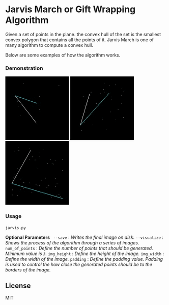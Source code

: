 # Jarvis March or Gift Wrapping Algorithm

Given a set of points in the plane. the convex hull of the set is the smallest convex polygon that contains all the points of it. Jarvis March is one of many algorithm to compute a convex hull. 

Below are some examples of how the algorithm works.

### Demonstration

![10 points](10_points.gif) 
![30 points](30_points.gif) 
![50 points](50_points.gif) 

### Usage

` jarvis.py `

**Optional Parameters**
` --save` : _Writes the final image on disk._
`--visualize` : _Shows the process of the algorithm through a series of images._
`num_of_points` : _Define the number of points that should be generated. Minimum value is `3`._
`img_height` : _Define the height of the image._
`img_width` : _Define the width of the image._
`padding` : _Define the padding value. Padding is used to control the how close the generated points should be to the borders of the image._

License
----

MIT
